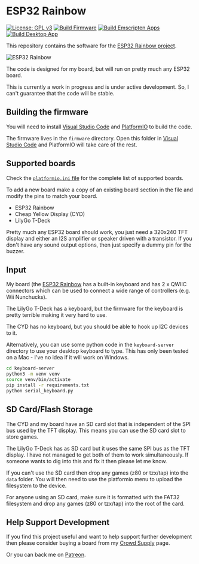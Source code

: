 # ESP32 Rainbow

[![License: GPL v3](https://img.shields.io/badge/License-GPLv3-blue.svg)](./LICENSE)
[![Build Firmware](https://github.com/atomic14/esp32-zxspectrum/actions/workflows/build_firmware.yml/badge.svg)](https://github.com/atomic14/esp32-zxspectrum/actions/workflows/build_firmware.yml) [![Build Emscripten Apps](https://github.com/atomic14/esp32-zxspectrum/actions/workflows/build_emscripten.yml/badge.svg)](https://github.com/atomic14/esp32-zxspectrum/actions/workflows/build_emscripten.yml) [![Build Desktop App](https://github.com/atomic14/esp32-zxspectrum/actions/workflows/build_desktop.yml/badge.svg)](https://github.com/atomic14/esp32-zxspectrum/actions/workflows/build_desktop.yml)

This repository contains the software for the [ESP32 Rainbow project](https://www.crowdsupply.com/atomic14/esp32-rainbow).

![ESP32 Rainbow](docs/images/esp32-rainbow.jpg)

The code is designed for my board, but will run on pretty much any ESP32 board.

This is currently a work in progress and is under active development. So, I can't guarantee that the code will be stable.

## Building the firmware

You will need to install [Visual Studio Code](https://code.visualstudio.com/download) and [PlatformIO](https://platformio.org/install) to build the code.

The firmware lives in the `firmware` directory. Open this folder in [Visual Studio Code](https://code.visualstudio.com/download) and PlatformIO will take care of the rest.

## Supported boards

Check the [`platformio.ini` file](firmware/platformio.ini) for the complete list of supported boards.

To add a new board make a copy of an existing board section in the file and modify the pins to match your board.

- ESP32 Rainbow
- Cheap Yellow Display (CYD)
- LilyGo T-Deck

Pretty much any ESP32 board should work, you just need a 320x240 TFT display and either an I2S amplifier or speaker driven with a transistor. If you don't have any sound output options, then just specify a dummy pin for the buzzer.

## Input

My board (the [ESP32 Rainbow](https://www.crowdsupply.com/atomic14/esp32-rainbow) has a built-in keyboard and has 2 x QWIIC connectors which can be used to connect a wide range of controllers (e.g. Wii Nunchucks).

The LilyGo T-Deck has a keyboard, but the firmware for the keyboard is pretty terrible making it very hard to use.

The CYD has no keyboard, but you should be able to hook up I2C devices to it.

Alternatively, you can use some python code in the `keyboard-server` directory to use your desktop keyboard to type. This has only been tested on a Mac - I've no idea if it will work on Windows.

```sh
cd keyboard-server
python3 -m venv venv
source venv/bin/activate
pip install -r requirements.txt
python serial_keyboard.py
```

## SD Card/Flash Storage

The CYD and my board have an SD card slot that is independent of the SPI bus used by the TFT display. This means you can use the SD card slot to store games.

The LilyGo T-Deck has as SD card but it uses the same SPI bus as the TFT display. I have not managed to get both of them to work simultaneously. If someone wants to dig into this and fix it then please let me know.

If you can't use the SD card then drop any games (z80 or tzx/tap) into the `data` folder. You will then need to use the platformio menu to upload the filesystem to the device.

For anyone using an SD card, make sure it is formatted with the FAT32 filesystem and drop any games (z80 or tzx/tap) into the root of the card.

## Help Support Development

If you find this project useful and want to help support further development then please consider buying a board from my [Crowd Supply](https://www.crowdsupply.com/atomic14) page.

Or you can back me on [Patreon](https://www.patreon.com/atomic14).

